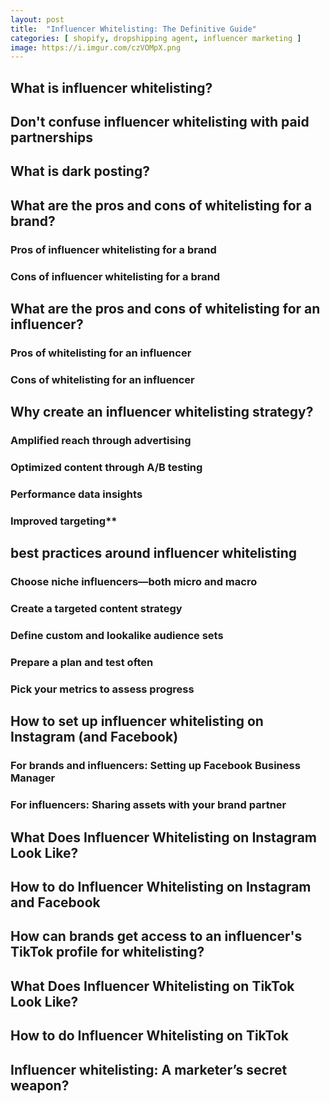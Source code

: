 ```yaml
---
layout: post
title:  "Influencer Whitelisting: The Definitive Guide"
categories: [ shopify, dropshipping agent, influencer marketing ]
image: https://i.imgur.com/czVOMpX.png
---
```


## What is influencer whitelisting?
## Don't confuse influencer whitelisting with paid partnerships
## What is dark posting?
## What are the pros and cons of whitelisting for a brand?
### Pros of influencer whitelisting for a brand
### Cons of influencer whitelisting for a brand
## What are the pros and cons of whitelisting for an influencer?
### Pros of whitelisting for an influencer
### Cons of whitelisting for an influencer
## Why create an influencer whitelisting strategy?
### Amplified reach through advertising
### Optimized content through A/B testing
### Performance data insights
### Improved targeting**
## best practices around influencer whitelisting
### Choose niche influencers—both micro and macro
### Create a targeted content strategy
### Define custom and lookalike audience sets
### Prepare a plan and test often
### Pick your metrics to assess progress
## How to set up influencer whitelisting on Instagram (and Facebook)
### For brands and influencers: Setting up Facebook Business Manager
### For influencers: Sharing assets with your brand partner
## What Does Influencer Whitelisting on Instagram Look Like?
## How to do Influencer Whitelisting on Instagram and Facebook
## How can brands get access to an influencer's TikTok profile for whitelisting?
## What Does Influencer Whitelisting on TikTok Look Like?
## How to do Influencer Whitelisting on TikTok

## Influencer whitelisting: A marketer’s secret weapon?










<!--stackedit_data:
eyJoaXN0b3J5IjpbLTkxNTAzODY2Miw5ODI0ODczNjksLTMzNz
k2MDgzMCwtMTA0NzU2NTkxMiwtMTMyMDQxOTg4NiwtMTU5NTM5
NDU3MV19
-->